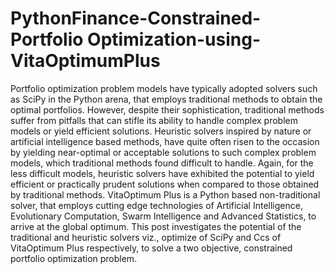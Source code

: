 # PythonFinance-Constrained-Portfolio Optimization-using-VitaOptimumPlus
Portfolio optimization problem models have typically adopted solvers such as SciPy in the Python arena, that employs traditional methods to obtain the optimal portfolios. However, despite their sophistication, traditional methods suffer from pitfalls that can stifle its ability to handle complex problem models or yield efficient solutions.  Heuristic solvers inspired by nature or artificial intelligence based methods, have quite often risen to the occasion by yielding near-optimal or acceptable solutions to such complex problem models, which traditional methods found difficult to handle. Again, for the less difficult models, heuristic solvers have exhibited the potential to yield efficient or practically prudent solutions when compared to those obtained by traditional methods. VitaOptimum Plus is a Python based non-traditional solver, that employs cutting edge technologies of Artificial Intelligence, Evolutionary Computation, Swarm Intelligence and Advanced Statistics, to arrive at the global optimum.  This post investigates the potential of the traditional and heuristic solvers viz., optimize of SciPy and Ccs of VitaOptimum Plus respectively, to solve  a two objective, constrained portfolio  optimization problem.
